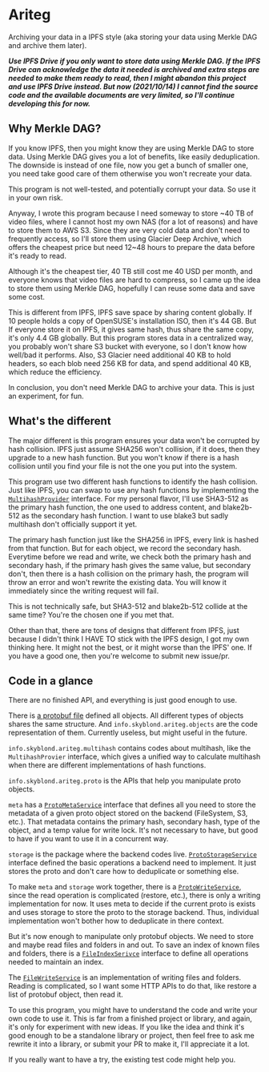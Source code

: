# Ariteg

Archiving your data in a IPFS style (aka storing your data using Merkle DAG and
archive them later).

***Use IPFS Drive if you only want to store data using Merkle DAG.
If the IPFS Drive can acknowledge the data it needed is archived and extra steps
are needed to make them ready to read, then I might abandon this project and use
IPFS Drive instead. But now (2021/10/14) I cannot find the source code and the 
available documents are very limited, so I'll continue developing this for now.***

## Why Merkle DAG?

If you know IPFS, then you might know they are using Merkle DAG to store data.
Using Merkle DAG gives you a lot of benefits, like easily deduplication. The downside
is instead of one file, now you get a bunch of smaller one, you need take good care
of them otherwise you won't recreate your data.

This program is not well-tested, and potentially corrupt your data. So use it in
your own risk.

Anyway, I wrote this program because I need someway to store \~40 TB of video files,
where I cannot host my own NAS (for a lot of reasons) and have to store them to
AWS S3. Since they are very cold data and don't need to frequently access, so I'll
store them using Glacier Deep Archive, which offers the cheapest price but need
12\~48 hours to prepare the data before it's ready to read.

Although it's the cheapest tier, 40 TB still cost me 40 USD per month, and everyone
knows that video files are hard to compress, so I came up the idea to store them
using Merkle DAG, hopefully I can reuse some data and save some cost.

This is different from IPFS, IPFS save space by sharing content globally. If
10 people holds a copy of OpenSUSE's installation ISO, then it's 44 GB. But If
everyone store it on IPFS, it gives same hash, thus share the same copy, it's only
4.4 GB globally. But this program stores data in a centralized way, you probably
won't share S3 bucket with everyone, so I don't know how well/bad it performs.
Also, S3 Glacier need additional 40 KB to hold headers, so each blob need 256 KB
for data, and spend additional 40 KB, which reduce the efficiency.

In conclusion, you don't need Merkle DAG to archive your data. This is just an
experiment, for fun.

## What's the different

The major different is this program ensures your data won't be corrupted by hash
collision. IPFS just assume SHA256 won't collision, if it does, then they upgrade
to a new hash function. But you won't know if there is a hash collision until you
find your file is not the one you put into the system.

This program use two different hash functions to identify the hash collision. 
Just like IPFS, you can swap to use any hash functions by implementing the 
[`MultihashProvider`](/src/main/kotlin/info/skyblond/ariteg/multihash/MultihashProvider.kt)
interface. For my personal flavor, I'll use SHA3-512 as the primary hash function,
the one used to address content, and blake2b-512 as the secondary hash function.
I want to use blake3 but sadly multihash don't officially support it yet. 

The primary hash function just like the SHA256 in IPFS, every link is hashed from
that function. But for each object, we record the secondary hash. Everytime before
we read and write, we check both the primary hash and secondary hash, if the 
primary hash gives the same value, but secondary don't, then there is a hash collision
on the primary hash, the program will throw an error and won't rewrite the existing
data. You will know it immediately since the writing request will fail.

This is not technically safe, but SHA3-512 and blake2b-512 collide at the same time?
You're the chosen one if you met that.

Other than that, there are tons of designs that different from IPFS, just because
I didn't think I HAVE TO stick with the IPFS design, I got my own thinking here.
It might not the best, or it might worse than the IPFS' one. If you have a good
one, then you're welcome to submit new issue/pr.

## Code in a glance

There are no finished API, and everything is just good enough to use.

There is [a protobuf file](/src/main/proto/info/skyblond/ariteg/protos/objects.proto)
defined all objects. All different types of objects shares the same structure.
And `info.skyblond.ariteg.objects` are the code representation of them. Currently
useless, but might useful in the future.

`info.skyblond.ariteg.multihash` contains codes about multihash, like the 
`MultihashProvier` interface, which gives a unified way to calculate multihash
when there are different implementations of hash functions.

`info.skyblond.ariteg.proto` is the APIs that help you manipulate proto objects.

`meta` has a [`ProtoMetaService`](/src/main/kotlin/info/skyblond/ariteg/proto/meta/ProtoMetaService.kt)
interface that defines all you need to store the metadata of a given proto object
stored on the backend (FileSystem, S3, etc.). That metadata contains the primary
hash, secondary hash, type of the object, and a temp value for write lock. It's
not necessary to have, but good to have if you want to use it in a concurrent way.

`storage` is the package where the backend codes live. [`ProtoStorageService`](/src/main/kotlin/info/skyblond/ariteg/proto/storage/ProtoStorageService.kt)
interface defined the basic operations a backend need to implement. It just stores
the proto and don't care how to deduplicate or something else.

To make `meta` and `storage` work together, there is a [`ProtoWriteService`](/src/main/kotlin/info/skyblond/ariteg/proto/ProtoWriteService.kt),
since the read operation is complicated (restore, etc.), there is only a writing 
implementation for now. It uses meta to decide if the current proto is exists
and uses storage to store the proto to the storage backend. Thus, individual
implementation won't bother how to deduplicate in there context.

But it's now enough to manipulate only protobuf objects. We need to store and
maybe read files and folders in and out. To save an index of known files and folders,
there is a [`FileIndexSerivce`](/src/main/kotlin/info/skyblond/ariteg/file/FileIndexService.kt)
interface to define all operations needed to maintain an index.

The [`FileWriteService`](/src/main/kotlin/info/skyblond/ariteg/file/FileWriteService.kt)
is an implementation of writing files and folders. Reading is complicated, so I want
some HTTP APIs to do that, like restore a list of protobuf object, then read it.

To use this program, you might have to understand the code and write your own code
to use it. This is far from a finished project or library, and again, it's only for
experiment with new ideas. If you like the idea and think it's good enough to be 
a standalone library or project, then feel free to ask me rewrite it into a library,
or submit your PR to make it, I'll appreciate it a lot.

If you really want to have a try, the existing test code might help you.
